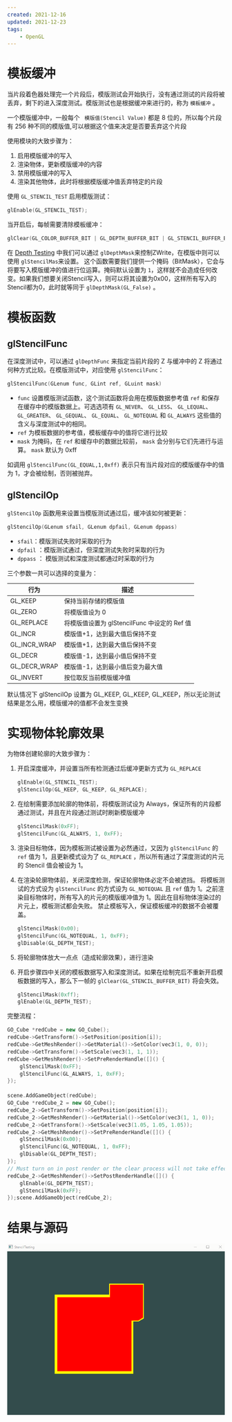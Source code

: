 ```yaml
---
created: 2021-12-16
updated: 2021-12-23
tags:
    - OpenGL
---
```

# 模板缓冲

当片段着色器处理完一个片段后，模版测试会开始执行，没有通过测试的片段将被丢弃，剩下的进入深度测试。模版测试也是根据缓冲来进行的，称为 ` 模板缓冲 ` 。

一个模版缓冲中，一般每个 ` 模版值(Stencil Value)` 都是 8 位的，所以每个片段有 256 种不同的模版值,可以根据这个值来决定是否要丢弃这个片段

使用模块的大致步骤为：

1.  启用模版缓冲的写入
2.  渲染物体，更新模版缓冲的内容
3.  禁用模版缓冲的写入
4.  渲染其他物体，此时将根据模版缓冲值丢弃特定的片段

使用 `GL_STENCIL_TEST` 启用模版测试：

```cpp
glEnable(GL_STENCIL_TEST);
```

当开启后，每帧需要清除模板缓冲：

```cpp
glClear(GL_COLOR_BUFFER_BIT | GL_DEPTH_BUFFER_BIT | GL_STENCIL_BUFFER_BIT);
```

在 [Depth Testing](Learn%20OpenGL%20-%20Ch%2015%20Depth%20Testing.md) 中我们可以通过 `glDepthMask`来控制ZWrite，在模版中则可以使用 `glStencilMas`来设置。 这个函数需要我们提供一个掩码（BitMask），它会与将要写入模版缓冲的值进行位运算。掩码默认设置为 `1`，这样就不会造成任何改变。如果我们想要关闭Stencil写入，则可以将其设置为0x00，这样所有写入的Stencil都为0，此时就等同于 `glDepthMask(GL_False)` 。

# 模板函数

## glStencilFunc

在深度测试中，可以通过 `glDepthFunc` 来指定当前片段的 Z 与缓冲中的 Z 将通过何种方式比较。在模版测试中，对应使用 `glStencilFunc`：

```cpp
glStencilFunc(GLenum func, GLint ref, GLuint mask)
```

- `func` 设置模版测试函数，这个测试函数将会用在模版数据参考值 `ref` 和保存在缓存中的模版数据上。可选选项有 `GL_NEVER`、 `GL_LESS`、 `GL_LEQUAL`、 `GL_GREATER`、 `GL_GEQUAL`、 `GL_EQUAL`、 `GL_NOTEQUAL` 和 `GL_ALWAYS` 这些值的含义与深度测试中的相同。
- `ref` 为模板数据的参考值，模板缓存中的值将它进行比较
- `mask` 为掩码，在 `ref` 和缓存中的数据比较前， `mask` 会分别与它们先进行与运算。 `mask` 默认为 0xff

如调用 `glStencilFunc(GL_EQUAL,1,0xff)` 表示只有当片段对应的模版缓存中的值为 1，才会被绘制，否则被抛弃。

## glStencilOp

`glStencilOp` 函数用来设置当模版测试通过后，缓冲该如何被更新：

```cpp
glStencilOp(GLenum sfail, GLenum dpfail, GLenum dppass)
```

- `sfail`：模版测试失败时采取的行为
- `dpfail` ：模版测试通过，但深度测试失败时采取的行为
- `dppass` ： 模版测试和深度测试都通过时采取的行为

三个参数一共可以选择的变量为：

| 行为         | 描述                                         |
| ------------ | -------------------------------------------- |
| GL_KEEP      | 保持当前存储的模版值                         |
| GL_ZERO      | 将模版值设为 0                               |
| GL_REPLACE   | 将模版值设置为 glStencilFunc 中设定的 Ref 值 |
| GL_INCR      | 模版值+1，达到最大值后保持不变               |
| GL_INCR_WRAP | 模版值+1，达到最大值后保持不变               |
| GL_DECR      | 模版值-1，达到最小值后保持不变               |
| GL_DECR_WRAP | 模版值-1，达到最小值后变为最大值             |
| GL_INVERT    | 按位取反当前模版缓冲值                       |

默认情况下 glStencilOp 设置为 GL_KEEP, GL_KEEP, GL_KEEP，所以无论测试结果是怎么用，模版缓冲的值都不会发生变换

# 实现物体轮廓效果

为物体创建轮廓的大致步骤为：

1.  开启深度缓冲，并设置当所有检测通过后缓冲更新方式为 `GL_REPLACE`

    ```cpp
    glEnable(GL_STENCIL_TEST);
    glStencilOp(GL_KEEP, GL_KEEP, GL_REPLACE);
    ```

2.  在绘制需要添加轮廓的物体前，将模版测试设为 Always，保证所有的片段都通过测试，并且在片段通过测试时刷新模版缓冲

    ```cpp
    glStencilMask(0xFF);
    glStencilFunc(GL_ALWAYS, 1, 0xFF);
    ```

3.  渲染目标物体，因为模板测试被设置为必然通过，又因为 `glStencilFunc` 的 `ref` 值为 1，且更新模式设为了 `GL_REPLACE` ，所以所有通过了深度测试的片元的 Stencil 值会被设为 1。

4.  在渲染轮廓物体前，关闭深度检测，保证轮廓物体必定不会被遮挡。 将模板测试的方式设为 `glStencilFunc` 的方式设为 `GL_NOTEQUAL` 且 `ref` 值为 1。之前渲染目标物体时，所有写入的片元的模版缓冲值为 1。因此在目标物体渲染过的片元上，模板测试都会失败。 禁止模板写入，保证模板缓冲的数据不会被覆盖。

    ```cpp
    glStencilMask(0x00);
    glStencilFunc(GL_NOTEQUAL, 1, 0xFF);
    glDisable(GL_DEPTH_TEST);
    ```

5.  将轮廓物体放大一点点（造成轮廓效果），进行渲染

6.  开启步骤四中关闭的模板数据写入和深度测试。如果在绘制完后不重新开启模板数据的写入，那么下一帧的 `glClear(GL_STENCIL_BUFFER_BIT)` 将会失效。

    ```cpp
    glStencilMask(0xff);
    glEnable(GL_DEPTH_TEST);
    ```

完整流程：

```cpp
GO_Cube *redCube = new GO_Cube();
redCube->GetTransform()->SetPosition(position[i]);
redCube->GetMeshRender()->GetMaterial()->SetColor(vec3(1, 0, 0));
redCube->GetTransform()->SetScale(vec3(1, 1, 1));
redCube->GetMeshRender()->SetPreRenderHandle([]() {
    glStencilMask(0xFF);
    glStencilFunc(GL_ALWAYS, 1, 0xFF);
});

scene.AddGameObject(redCube);
GO_Cube *redCube_2 = new GO_Cube();
redCube_2->GetTransform()->SetPosition(position[i]);
redCube_2->GetMeshRender()->GetMaterial()->SetColor(vec3(1, 1, 0));
redCube_2->GetTransform()->SetScale(vec3(1.05, 1.05, 1.05));
redCube_2->GetMeshRender()->SetPreRenderHandle([]() {
    glStencilMask(0x00);
    glStencilFunc(GL_NOTEQUAL, 1, 0xFF);
    glDisable(GL_DEPTH_TEST);
});
// Must turn on in post render or the clear process will not take effect
redCube_2->GetMeshRender()->SetPostRenderHandle([]() {
    glEnable(GL_DEPTH_TEST);
    glStencilMask(0xFF);
});scene.AddGameObject(redCube_2);
```

# 结果与源码
![|500](assets/Learn%20OpenGL%20-%20Ch%2016%20%20Stencil%20Testing/Stencil.gif)